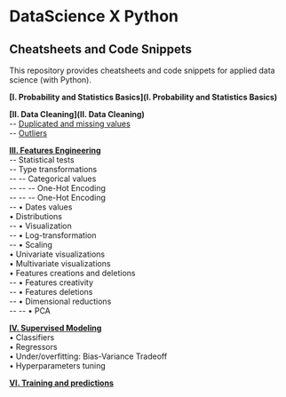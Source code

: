 # DataScience X Python

## Cheatsheets and Code Snippets

This repository provides cheatsheets and code snippets for applied data science (with Python).

**[I. Probability and Statistics Basics](I. Probability and Statistics Basics)**  

**[II. Data Cleaning](II. Data Cleaning)**  
-- [Duplicated and missing values](Metrics)  
-- [Outliers](Models/Regressors)

**[III. Features Engineering](#three)**  
-- Statistical tests  
-- Type transformations  
-- -- Categorical values  
-- -- -- One-Hot Encoding  
-- -- -- One-Hot Encoding  
-- • Dates values  
• Distributions  
-- • Visualization    
-- • Log-transformation  
-- • Scaling  
• Univariate visualizations  
• Multivariate visualizations  
• Features creations and deletions  
-- • Features creativity  
-- • Features deletions  
-- • Dimensional reductions  
-- -- • PCA  

**[IV. Supervised Modeling](#four)**  
• Classifiers  
• Regressors  
• Under/overfitting: Bias-Variance Tradeoff  
• Hyperparameters tuning  




**[VI. Training and predictions](#six)**  